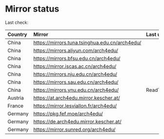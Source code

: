 <script src="./time.js"></script>
# Mirror status
Last check: <script type="text/javascript">localize(1693199788.3621395);</script>

|Country|Mirror|Last update|
|:------|:-----|:----------|
|China|https://mirrors.tuna.tsinghua.edu.cn/arch4edu/|<script type="text/javascript">localize(1693160815);</script>|
|China|https://mirrors.aliyun.com/arch4edu/|<script type="text/javascript">localize(1693160815);</script>|
|China|https://mirrors.bfsu.edu.cn/arch4edu/|<script type="text/javascript">localize(1693160815);</script>|
|China|https://mirror.iscas.ac.cn/arch4edu/|<script type="text/javascript">localize(1693160815);</script>|
|China|https://mirrors.nju.edu.cn/arch4edu/|<script type="text/javascript">localize(1693074500);</script>|
|China|https://mirrors.sau.edu.cn/arch4edu/|<script type="text/javascript">localize(1693160815);</script>|
|China|https://mirrors.ynu.edu.cn/arch4edu/|ReadTimeout|
|Austria|https://at.arch4edu.mirror.kescher.at/|<script type="text/javascript">localize(1693160815);</script>|
|France|https://mirror.lesviallon.fr/arch4edu/|<script type="text/javascript">localize(1693160815);</script>|
|Germany|https://pkg.fef.moe/arch4edu/|<script type="text/javascript">localize(1693160815);</script>|
|Germany|https://de.arch4edu.mirror.kescher.at/|<script type="text/javascript">localize(1693160815);</script>|
|Germany|https://mirror.sunred.org/arch4edu/|<script type="text/javascript">localize(1693160815);</script>|

<script src="./tablefilter/tablefilter.js"></script>
<script src="./table.js"></script>